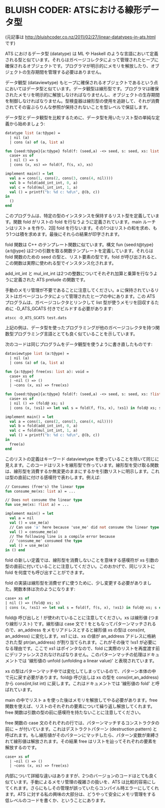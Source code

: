 # BLUISH CODER: ATSにおける線形データ型

(元記事は http://bluishcoder.co.nz/2011/02/27/linear-datatypes-in-ats.html です)

ATS におけるデータ型 (datatype) は ML や Haskell のような言語において定義される型と似ています。それらはガベージコレクタによって管理されたヒープに確保されるオブジェクトです。プログラマが明示的にメモリを解放したり、オブジェクトの生存期間を管理する必要はありません。

データ観型 (dataviewtype) もヒープに確保されるオブジェクトであるという点においてはデータ型と似ています。データ観型は線形型です。プログラマは確保されたメモリを明示的に解放しなければなりませんし、オブジェクトの生存期間を制御しなければなりません。型検査器は線形型の使用を追跡して、それが消費されてその宙ぶらりんな参照が保持されないことを型レベルで保証します。

データ型とデータ観型を比較するために、データ型を用いたリスト型の単純な定義から始めましょう:

```ocaml
datatype list (a:t@ype) =
  | nil (a)
  | cons (a) of (a, list a)

fun {seed:t@ype}{a:t@ype} fold(f: (seed,a) -<> seed, s: seed, xs: list a): seed =
  case+ xs of
  | nil () => s
  | cons (x, xs) => fold(f, f(s, x), xs)

implement main() = let
  val a = cons(1, cons(2, cons(3, cons(4, nil))))
  val b = fold(add_int_int, 0, a)
  val c = fold(mul_int_int, 1, a)
  val () = printf("b: %d c: %d\n", @(b, c))
in
  ()
end
```

このプログラムは、特定の型のインスタンスを保持するリスト型を定義しています。関数 fold がリストの fold を行なうように定義されています。main ルーチンはリスト a を作り、2回 fold を行ないます。その1つはリストの和を求め、もう1つは積を求めます。最後にそれらの結果が印字されます。

fold 関数は C++ のテンプレート関数に似ています。構文 fun {seed:t@type}{a:t@ype} は2つの引数を取る関数テンプレートを定義しています。それらは fold 関数のための seed の型と、リスト要素の型です。fold が呼び出されると、この関数は実際に使われる型でインスタンス化されます。

add_int_int と mul_int_int は2つの整数についてそれぞれ加算と乗算を行なうように定義された ATS prelude の関数です。

手動のメモリ管理が不要であることに注意してください。a に保持されているリストはガベージコレクタによって管理されたヒープの中にあります。この ATS プログラムは、ガベージコレクタとリンクして list 型が使うメモリを回収するために -D_ATS_GCATS 付きでビルドする必要があります:

```
atscc -D_ATS_GCATS test.dats
```

上記の例は、データ型を使ったプログラミングが他のガベージコレクタを持つ関数型プログラミング言語ととても良く似ていることを示しています。

次のコードは同じプログラムをデータ観型を使うように書き直したものです:

```ocaml
dataviewtype list (a:t@ype) =
  | nil (a)
  | cons (a) of (a, list a)

fun {a:t@ype} free(xs: list a): void =
  case+ xs of
  | ~nil () => ()
  | ~cons (x, xs) => free(xs)

fun {seed:t@ype}{a:t@ype} fold(f: (seed,a) -<> seed, s: seed, xs: !list a): seed =
  case+ xs of
  | nil () => (fold@ xs; s)
  | cons (x, !xs1) => let val s = fold(f, f(s, x), !xs1) in fold@ xs; s end

implement main() = let
  val a = cons(1, cons(2, cons(3, cons(4, nil))))
  val b = fold(add_int_int, 0, a)
  val c = fold(mul_int_int, 1, a)
  val () = printf("b: %d c: %d\n", @(b, c))
in
  free(a)
end
```

このリストの定義はキーワード dataviewtype を使っていることを除いて同じに見えます。このコードはリストを線形型で作っています。線形型を受け取る関数は、線形型を消費するか無変更のままにするかを引数リストに明示します。これは型の直前に付ける感嘆符で表わします。例えば:

```ocaml
// Consumes (free's) the linear type
fun consume_me(xs: list a) = ...

// Does not consume the linear type
fun use_me(xs: !list a) = ...

implement main() = let
  val a = nil
  val () = use_me(a)
  // Can use 'a' here because 'use_me' did not consume the linear type
  val () = consume_me(a)
  // The following line is a compile error because
  // 'consume_me' consumed the type
  val () = use_me(a)
in () end
```

fold の新しい定義では、線形型を消費しないことを意味する感嘆符が xs 引数の型の直前に付いていることに注意してください。このおかげで、同じリストに fold を何度でも呼び出すことができます。

fold の実装は線形型を消費せずに使うために、少し変更する必要がありました。関数本体は次のようになります:

```ocaml
case+ xs of
| nil () => (fold@ xs; s)
| cons (x, !xs1) => let val s = fold(f, f(s, x), !xs1) in fold@ xs; s end
```

fold@ 呼び出しと ! が使われていることに注意してください。xs は線形値 (つまり線形リスト) です。線形値は case 文で ! をともなってパターンマッチされるので、an_address をメモリアドレスとすると線形値 xs の型は cons(int, an_address) に変化します。xs1 には、xs の値が an_address アドレスに格納された型 ptr(an_address) が割り当てられます。これがその後で !xs1 が必要になる理由です。ここで xs1 はポインタなので、fold に実際のリストを再度渡す前にデリファレンスされなければなりません。このパターンマッチの処理はドキュメントでは '線形値の unfold (unfolding a linear value)' と表現されています。

xs の型はパターンマッチ中では変化してしまっているので、パターン本体の中で元に戻す必要があります。fold@ 呼び出しは xs の型を cons(int,an_address) から cons(int,list int) に戻します。これはドキュメントでは '線形値の fold' と呼ばれています。

main の中でリスト a を使った後はメモリを解放してやる必要があります。free 関数を使えば、リストのそれぞれの要素について繰り返し解放してくれます。free 関数は引数の型の前に感嘆符を持たないことに注意してください。

free 関数の case 文のそれぞれの行では、パターンマッチするコンストラクタの前に ~ が付いています。これはデストラクトパターン (destruction pattern) と呼ばれます。もし線形値がそのパターンにマッチしたら、パターン変数が束縛されて線形値は解放されます。その結果 free はリストを辿ってそれぞれの要素を解放するのです。

```ocaml
case+ xs of
  | ~nil () => ()
  | ~cons (x, xs) => free(xs)
```

内部について詳細な違いはありますが、2つのバージョンのコードはとても良く似ています。手動によるメモリ管理の複雑さの扱いを、ATS は比較的容易にしてくれます。さらにもしその管理が誤っていたらコンパイル時エラーにしてくれます。ATS に対する私の興味の大部分は、どうやって安全にメモリ管理をする低レベルのコードを書くか、ということにあります。
